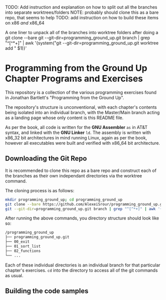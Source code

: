 TODO: Add instruction and explanation on how to split out all the branches into separate worktrees/folders
NOTE: probably should clone this as a bare repo, that seems to help
TODO: add instruction on how to build these items on x86 *and* x86_64

A one liner to unpack all of the branches into worktree folders after doing a git clone --bare
git --git-dir=programming_ground_up.git branch | grep "^[^*+]" | awk '{system("git --git-dir=programming_ground_up.git worktree add " $1)}'

# Programming from the Ground Up Chapter Programs and Exercises

This repository is a collection of the various programming exercises found in Jonathan Bartlett's "Programming from the Ground Up".

The repository's structure is unconventional, with each chapter's contents being isolated into an individual branch, with the Master/Main branch
acting as a landing page whose only content is this README file.

As per the book, all code is written for the **GNU Assembler** `as` in AT&T syntax, and linked with the **GNU Linker** `ld`. The assembly is written
with x86_32 bit architectures in mind running Linux, again as per the book, however all executables were built and verified with x86_64 bit architecture.

## Downloading the Git Repo

It is recommended to clone this repo as a bare repo and construct each of the branches as their own independant directories via the worktree command.

The cloning process is as follows:

```bash
mkdir programming_ground_up; cd programming_ground_up
git clone --bare https://github.com/AlexeiSrour/programming_ground_up.git
git --git-dir=programming_ground_up.git branch | grep "^[^*+]" | awk '{system("git --git-dir=programming_ground_up.git worktree add " $1)}'

```

After running the above commands, you directory structure should look like so:

```bash
/programming_ground_up
├── programming_ground_up.git
├── 00_exit
├── 01_sort_list
├── 02_functions
└── ...
```

Each of these individual directories is an individual branch for that particular chapter's exercises. `cd` into the directory to access all of 
the git commands as usual.

## Building the code samples
